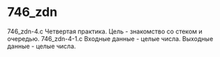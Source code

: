 # 746_zdn
746_zdn-4.c
Четвертая практика. Цель - знакомство со стеком и очередью.
746_zdn-4-1.c Входные данные - целые числа. Выходные данные - целые числа.
